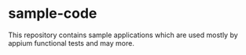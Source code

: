 # sample-code

This repository contains sample applications which are used mostly by appium functional tests and may more.
